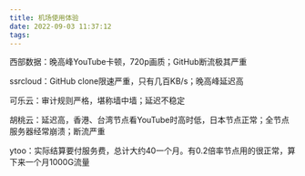 ```yaml
---
title: 机场使用体验
date: 2022-09-03 11:37:12
tags:
---
```


西部数据：晚高峰YouTube卡顿，720p画质；GitHub断流极其严重

ssrcloud：GitHub clone限速严重，只有几百KB/s；晚高峰延迟高

可乐云：审计规则严格，堪称墙中墙；延迟不稳定

胡桃云：延迟高，香港、台湾节点看YouTube时高时低，日本节点正常；全节点服务器经常崩溃；断流严重

ytoo：实际结算要付服务费，总计大约40一个月。有0.2倍率节点用的很正常，算下来一个月1000G流量
